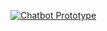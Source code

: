 [![Chatbot Prototype](https://img.youtube.com/vi/TdtwcC5j-m8/0.jpg)](https://www.youtube.com/watch?v=TdtwcC5j-m8)
